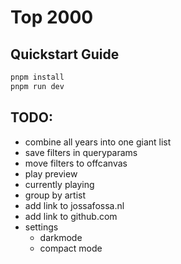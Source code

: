 # Top 2000

## Quickstart Guide

```bash
pnpm install
pnpm run dev
```

## TODO:
- combine all years into one giant list
- save filters in queryparams
- move filters to offcanvas
- play preview
- currently playing
- group by artist
- add link to jossafossa.nl
- add link to github.com
- settings
  - darkmode
  - compact mode
